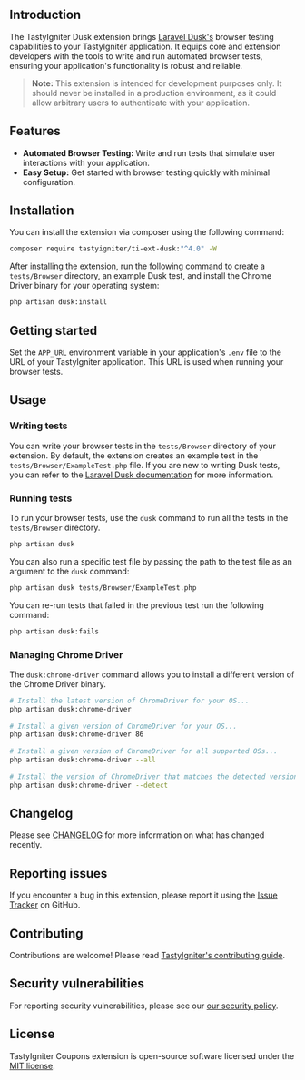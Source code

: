 ## Introduction
The TastyIgniter Dusk extension brings [Laravel Dusk's](https://laravel.com/docs/dusk) browser testing capabilities to your TastyIgniter application. It equips core and extension developers with the tools to write and run automated browser tests, ensuring your application's functionality is robust and reliable.

> **Note:** This extension is intended for development purposes only. It should never be installed in a production environment, as it could allow arbitrary users to authenticate with your application.

## Features
- **Automated Browser Testing:** Write and run tests that simulate user interactions with your application.
- **Easy Setup:** Get started with browser testing quickly with minimal configuration.

## Installation

You can install the extension via composer using the following command:

```bash
composer require tastyigniter/ti-ext-dusk:"^4.0" -W
```

After installing the extension, run the following command to create a `tests/Browser` directory, an example Dusk test, and install the Chrome Driver binary for your operating system:

```bash
php artisan dusk:install
```

## Getting started

Set the `APP_URL` environment variable in your application's `.env` file to the URL of your TastyIgniter application. This URL is used when running your browser tests.

## Usage

### Writing tests

You can write your browser tests in the `tests/Browser` directory of your extension. By default, the extension creates an example test in the `tests/Browser/ExampleTest.php` file. If you are new to writing Dusk tests, you can refer to the [Laravel Dusk documentation](https://laravel.com/docs/dusk) for more information.

### Running tests

To run your browser tests, use the `dusk` command to run all the tests in the `tests/Browser` directory. 

```bash
php artisan dusk
```

You can also run a specific test file by passing the path to the test file as an argument to the `dusk` command:

```bash
php artisan dusk tests/Browser/ExampleTest.php
```

You can re-run tests that failed in the previous test run the following command:

```bash
php artisan dusk:fails
```

### Managing Chrome Driver

The `dusk:chrome-driver` command allows you to install a different version of the Chrome Driver binary.

```bash
# Install the latest version of ChromeDriver for your OS...
php artisan dusk:chrome-driver
 
# Install a given version of ChromeDriver for your OS...
php artisan dusk:chrome-driver 86
 
# Install a given version of ChromeDriver for all supported OSs...
php artisan dusk:chrome-driver --all
 
# Install the version of ChromeDriver that matches the detected version of Chrome / Chromium for your OS...
php artisan dusk:chrome-driver --detect
```

## Changelog

Please see [CHANGELOG](https://github.com/tastyigniter/ti-ext-dusk/blob/master/CHANGELOG.md) for more information on what has changed recently.

## Reporting issues

If you encounter a bug in this extension, please report it using the [Issue Tracker](https://github.com/tastyigniter/ti-ext-dusk/issues) on GitHub.

## Contributing

Contributions are welcome! Please read [TastyIgniter's contributing guide](https://tastyigniter.com/docs/contribution-guide).

## Security vulnerabilities

For reporting security vulnerabilities, please see our [our security policy](https://github.com/tastyigniter/ti-ext-dusk/security/policy).

## License

TastyIgniter Coupons extension is open-source software licensed under the [MIT license](https://github.com/tastyigniter/ti-ext-dusk/blob/master/LICENSE.md).
